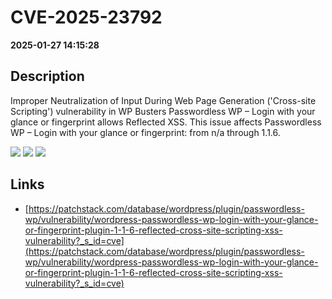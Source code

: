 # CVE-2025-23792

**2025-01-27 14:15:28**

## Description
Improper Neutralization of Input During Web Page Generation ('Cross-site Scripting') vulnerability in WP Busters Passwordless WP – Login with your glance or fingerprint allows Reflected XSS. This issue affects Passwordless WP – Login with your glance or fingerprint: from n/a through 1.1.6.

![](https://img.shields.io/static/v1?label=Score&message=7.1&color=red)
![](https://img.shields.io/static/v1?label=Severity&message=HIGH&color=red)
![](https://img.shields.io/static/v1?label=CWE&message=XSS&color=green)

## Links
- [https://patchstack.com/database/wordpress/plugin/passwordless-wp/vulnerability/wordpress-passwordless-wp-login-with-your-glance-or-fingerprint-plugin-1-1-6-reflected-cross-site-scripting-xss-vulnerability?_s_id=cve](https://patchstack.com/database/wordpress/plugin/passwordless-wp/vulnerability/wordpress-passwordless-wp-login-with-your-glance-or-fingerprint-plugin-1-1-6-reflected-cross-site-scripting-xss-vulnerability?_s_id=cve)
